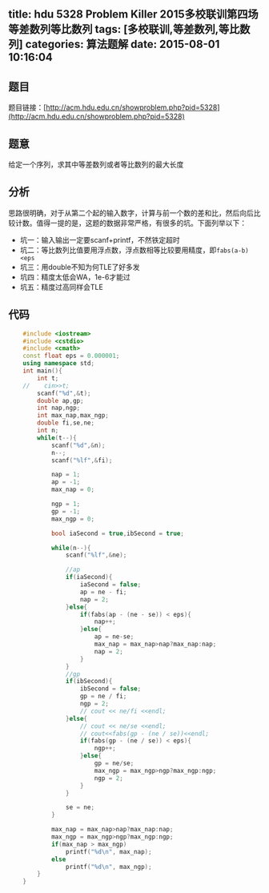 title: hdu 5328 Problem Killer 2015多校联训第四场 等差数列等比数列
tags: [多校联训,等差数列,等比数列]
categories: 算法题解
date: 2015-08-01 10:16:04
---

## 题目

题目链接：[http://acm.hdu.edu.cn/showproblem.php?pid=5328](http://acm.hdu.edu.cn/showproblem.php?pid=5328)

## 题意

给定一个序列，求其中等差数列或者等比数列的最大长度

## 分析

思路很明确，对于从第二个起的输入数字，计算与前一个数的差和比，然后向后比较计数。值得一提的是，这题的数据非常严格，有很多的坑。下面列举以下：

*   坑一：输入输出一定要scanf+printf，不然铁定超时
*   坑二：等比数列比值要用浮点数，浮点数相等比较要用精度，即`fabs(a-b)<eps`
*   坑三：用double不知为何TLE了好多发
*   坑四：精度太低会WA，1e-6才能过
*   坑五：精度过高同样会TLE

## 代码
```cpp
    #include <iostream>
    #include <cstdio>
    #include <cmath>
    const float eps = 0.000001;
    using namespace std;
    int main(){
        int t;
    //    cin>>t;
        scanf("%d",&t);
        double ap,gp;
        int nap,ngp;
        int max_nap,max_ngp;
        double fi,se,ne;
        int n;
        while(t--){
            scanf("%d",&n);
            n--;
            scanf("%lf",&fi);

            nap = 1;
            ap = -1;
            max_nap = 0;

            ngp = 1;
            gp = -1;
            max_ngp = 0;

            bool iaSecond = true,ibSecond = true;

            while(n--){
                scanf("%lf",&ne);

                //ap
                if(iaSecond){
                    iaSecond = false;
                    ap = ne - fi;
                    nap = 2;
                }else{
                    if(fabs(ap - (ne - se)) < eps){
                        nap++;
                    }else{
                        ap = ne-se;
                        max_nap = max_nap>nap?max_nap:nap;
                        nap = 2;
                    }
                }
                //gp
                if(ibSecond){
                    ibSecond = false;
                    gp = ne / fi;
                    ngp = 2;
                    // cout << ne/fi <<endl;
                }else{
                    // cout << ne/se <<endl;
                    // cout<<fabs(gp - (ne / se))<<endl;
                    if(fabs(gp - (ne / se)) < eps){
                        ngp++; 
                    }else{
                        gp = ne/se;
                        max_ngp = max_ngp>ngp?max_ngp:ngp;
                        ngp = 2;
                    }
                }

                se = ne;
            }

            max_nap = max_nap>nap?max_nap:nap;
            max_ngp = max_ngp>ngp?max_ngp:ngp;
            if(max_nap > max_ngp)
                printf("%d\n", max_nap);
            else
                printf("%d\n", max_ngp);
        }
    }
```